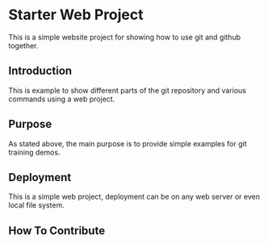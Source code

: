 # Starter Web Project

This is a simple website project for 
showing how to use git and github together. 

## Introduction

This is example to show different parts of the git 
repository and various commands using a web project.

## Purpose

As stated above, the main purpose is to provide 
simple examples for git training demos.

## Deployment

This is a simple web project, deployment can be on
any web server or even local file system.

## How To Contribute